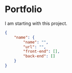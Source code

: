 # Portfolio

I am starting with this project.

```JSON
{
    "name": {
        "name": "",
        "url": "",
        "front-end": [],
        "back-end": []       
    }
}
```